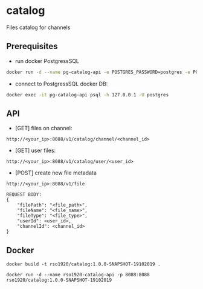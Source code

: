 # catalog
Files catalog for channels

## Prerequisites

* run docker PostgressSQL
```bash
docker run -d --name pg-catalog-api -e POSTGRES_PASSWORD=postgres -e POSTGRES_DB=image-metadata -p 5435:5432 postgres:12
```

* connect to PostgressSQL docker DB:

```bash
docker exec -it pg-catalog-api psql -h 127.0.0.1 -U postgres 
```

## API

* [GET] files on channel:
```
http://<your_ip>:8088/v1/catalog/channel/<channel_id>
```

* [GET] user files:
```
http://<your_ip>:8088/v1/catalog/user/<user_id>
```

* [POST] create new file metadata
```
http://<your_ip>:8088/v1/file

REQUEST BODY:
{
	"filePath": "<file_path>",
	"fileName": "<file_name>",
	"fileType": "<file_type>",
	"userId": <user_id>,
	"channelId": <channel_id>
}

```

## Docker

```$xslt
docker build -t rso1920/catalog:1.0.0-SNAPSHOT-19102019 .
```

```$xslt
docker run -d --name rso1920-catalog-api -p 8088:8088 rso1920/catalog:1.0.0-SNAPSHOT-19102019
```
